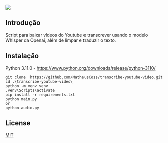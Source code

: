 



  [![](https://img.shields.io/badge/python-3.11-blue.svg)](https://www.python.org/downloads/)

## Introdução
Script para baixar vídeos do Youtube e transcrever usando o modelo Whisper da Openai, além de limpar e traduzir o texto.

## Instalação
Python 3.11.0 - https://www.python.org/downloads/release/python-3110/
```
git clone  https://github.com/MatheusCoss/transcribe-youtube-video.git
cd .\transcribe-youtube-video\
python -m venv venv
.venv\Scripts\activate
pip install -r requirements.txt
python main.py
or
python audio.py
```

## License

[MIT](https://choosealicense.com/licenses/mit/)
